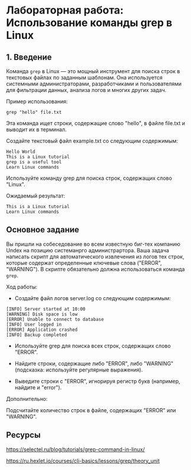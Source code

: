 # Лабораторная работа: Использование команды grep в Linux

## 1. Введение

Команда `grep` в Linux — это мощный инструмент для поиска строк в текстовых файлах по заданным шаблонам. Она используется системными администраторами, разработчиками и пользователями для фильтрации данных, анализа логов и многих других задач.

Пример использования:

`grep "hello" file.txt`

Эта команда ищет строки, содержащие слово "hello", в файле file.txt и выводит их в терминал.

Создайте текстовый файл example.txt со следующим содержимым:

```
Hello World
This is a Linux tutorial
grep is a useful tool
Learn Linux commands
```

Используйте команду grep для поиска строк, содержащих слово "Linux".

Ожидаемый результат:

```
This is a Linux tutorial
Learn Linux commands
```

## Основное задание

Вы пришли на собеседование во всем известную биг-тех компанию Undex на позицию системанрго администрартора. Ваша задача написать скрипт для автоматического извлечения из логов тех строк, которые содержат определенные ключевые слова ("ERROR", "WARNING"). В скрипте обязательно должна использоваться команда `grep`.

Ход работы:

- Создайте файл логов server.log со следующим содержимым:

```
[INFO] Server started at 10:00
[WARNING] Disk space is low
[ERROR] Unable to connect to database
[INFO] User logged in
[ERROR] Application crashed
[INFO] Backup completed
```

- Используйте grep для поиска всех строк, содержащих слово "ERROR".

- Найдите строки, содержащие либо "ERROR", либо "WARNING" (подсказка: используйте регулярные выражения).

- Выведите строки с "ERROR", игнорируя регистр букв (например, найдите и "error").

Дополнительно:

Подсчитайте количество строк в файле, содержащих "ERROR" или "WARNING".

## Ресурсы
https://selectel.ru/blog/tutorials/grep-command-in-linux/

https://ru.hexlet.io/courses/cli-basics/lessons/grep/theory_unit
